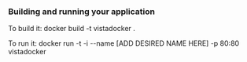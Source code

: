 ### Building and running your application

To build it:
docker build -t vistadocker .

To run it: 
docker run -t -i --name [ADD DESIRED NAME HERE] -p 80:80 vistadocker

